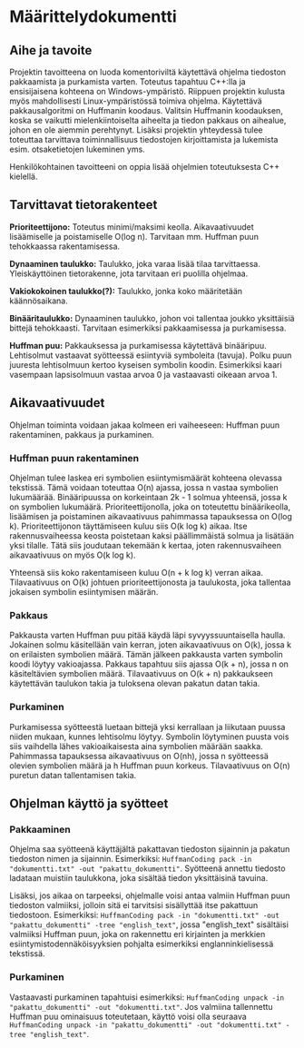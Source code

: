 # Määrittelydokumentti

## Aihe ja tavoite

Projektin tavoitteena on luoda komentoriviltä käytettävä ohjelma tiedoston pakkaamista ja purkamista varten. Toteutus tapahtuu C++:lla ja ensisijaisena kohteena on Windows-ympäristö. Riippuen projektin kulusta myös mahdollisesti Linux-ympäristössä toimiva ohjelma. Käytettävä pakkausalgoritmi on Huffmanin koodaus. Valitsin Huffmanin koodauksen, koska se vaikutti mielenkiintoiselta aiheelta ja tiedon pakkaus on aihealue, johon en ole aiemmin perehtynyt. Lisäksi projektin yhteydessä tulee toteuttaa tarvittava toiminnallisuus tiedostojen kirjoittamista ja lukemista esim. otsaketietojen lukeminen yms.

Henkilökohtainen tavoitteeni on oppia lisää ohjelmien toteutuksesta C++ kielellä.

## Tarvittavat tietorakenteet

**Prioriteettijono:** Toteutus minimi/maksimi keolla. Aikavaativuudet lisäämiselle ja poistamiselle O(log n). Tarvitaan mm. Huffman puun tehokkaassa rakentamisessa.

**Dynaaminen taulukko:** Taulukko, joka varaa lisää tilaa tarvittaessa. Yleiskäyttöinen tietorakenne, jota tarvitaan eri puolilla ohjelmaa.

**Vakiokokoinen taulukko(?):** Taulukko, jonka koko määritetään käännösaikana.

**Binääritaulukko:** Dynaaminen taulukko, johon voi tallentaa joukko yksittäisiä bittejä tehokkaasti. Tarvitaan esimerkiksi pakkaamisessa ja purkamisessa.

**Huffman puu:** Pakkauksessa ja purkamisessa käytettävä binääripuu. Lehtisolmut vastaavat syötteessä esiintyviä symboleita (tavuja). Polku puun juuresta lehtisolmuun kertoo kyseisen symbolin koodin. Esimerkiksi kaari vasempaan lapsisolmuun vastaa arvoa 0 ja vastaavasti oikeaan arvoa 1.

## Aikavaativuudet

Ohjelman toiminta voidaan jakaa kolmeen eri vaiheeseen: Huffman puun rakentaminen, pakkaus ja purkaminen.

### Huffman puun rakentaminen

Ohjelman tulee laskea eri symbolien esiintymismäärät kohteena olevassa tekstissä. Tämä voidaan toteuttaa O(n) ajassa, jossa n vastaa symbolien lukumäärää. Binääripuussa on korkeintaan 2k - 1 solmua yhteensä, jossa k on symbolien lukumäärä. Prioriteettijonolla, joka on toteutettu binäärikeolla, lisäämisen ja poistaminen aikavaativuus pahimmassa tapauksessa on O(log k). Prioriteettijonon täyttämiseen kuluu siis O(k log k) aikaa. Itse rakennusvaiheessa keosta poistetaan kaksi päällimmäistä solmua ja lisätään yksi tilalle. Tätä siis joudutaan tekemään k kertaa, joten rakennusvaiheen aikavaativuus on myös O(k log k).

Yhteensä siis koko rakentamiseen kuluu O(n + k log k) verran aikaa. Tilavaativuus on O(k) johtuen prioriteettijonosta ja taulukosta, joka tallentaa jokaisen symbolin esiintymisen määrän.

### Pakkaus

Pakkausta varten Huffman puu pitää käydä läpi syvyyssuuntaisella haulla. Jokainen solmu käsitellään vain kerran, joten aikavaativuus on O(k), jossa k on erilaisten symbolien määrä. Tämän jälkeen pakkausta varten symbolin koodi löytyy vakioajassa. Pakkaus tapahtuu siis ajassa O(k + n), jossa n on käsiteltävien symbolien määrä. Tilavaativuus on O(k + n) pakkaukseen käytettävän taulukon takia ja tuloksena olevan pakatun datan takia.

### Purkaminen

Purkamisessa syötteestä luetaan bittejä yksi kerrallaan ja liikutaan puussa niiden mukaan, kunnes lehtisolmu löytyy. Symbolin löytyminen puusta vois siis vaihdella lähes vakioaikaisesta aina symbolien määrään saakka. Pahimmassa tapauksessa aikavaativuus on O(nh), jossa n syötteessä olevien symbolien määrä ja h Huffman puun korkeus. Tilavaativuus on O(n) puretun datan tallentamisen takia.

## Ohjelman käyttö ja syötteet

### Pakkaaminen

Ohjelma saa syötteenä käyttäjältä pakattavan tiedoston sijainnin ja pakatun tiedoston nimen ja sijainnin. Esimerkiksi: `HuffmanCoding pack -in "dokumentti.txt" -out "pakattu_dokumentti"`. Syötteenä annettu tiedosto ladataan muistiin taulukkona, joka sisältää tiedon yksittäisinä tavuina. 

Lisäksi, jos aikaa on tarpeeksi, ohjelmalle voisi antaa valmiin Huffman puun tiedoston valmiiksi, jolloin sitä ei tarvitsisi sisällyttää itse pakattuun tiedostoon.
Esimerkiksi: `HuffmanCoding pack -in "dokumentti.txt" -out "pakattu_dokumentti" -tree "english_text"`, jossa "english_text" sisältäisi valmiiksi Huffman puun, joka on rakennettu eri kirjainten ja merkkien esiintymistodennäköisyyksien pohjalta esimerkiksi englanninkielisessä tekstissä.

### Purkaminen

Vastaavasti purkaminen tapahtuisi esimerkiksi: `HuffmanCoding unpack -in "pakattu_dokumentti" -out "dokumentti.txt"`. Jos valmiina tallennettu Huffman puu ominaisuus toteutetaan, käyttö voisi olla seuraava `HuffmanCoding unpack -in "pakattu_dokumentti" -out "dokumentti.txt" -tree "english_text"`.
